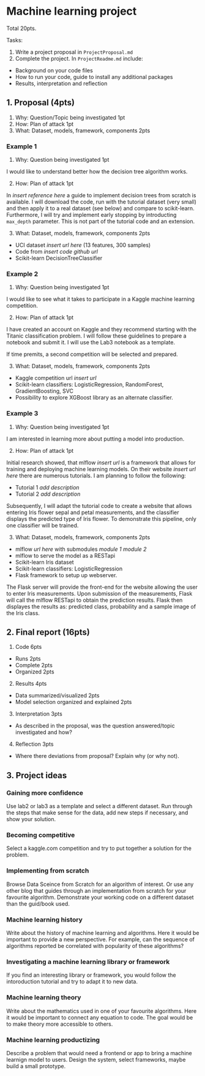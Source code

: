 # Machine learning project

Total 20pts.

Tasks:
1. Write a project proposal in `ProjectProposal.md`
2. Complete the project. In `ProjectReadme.md` include:
  - Background on your code files
  - How to run your code, guide to install any additional packages
  - Results, interpretation and reflection

## 1. Proposal (4pts)
1. Why: Question/Topic being investigated 1pt
2. How: Plan of attack 1pt
3. What: Dataset, models, framework, components 2pts

### Example 1
1. Why: Question being investigated 1pt  

I would like to understand better how the decision tree algorithm works.

2. How: Plan of attack 1pt

In *insert reference here* a guide to implement decision trees from scratch is available. I will download the code, run with the tutorial dataset (very small) and then apply it to a real dataset (see below) and compare to scikit-learn. Furthermore, I will try and implement early stopping by introducting `max_depth` parameter. This is not part of the tutorial code and an extension.

3. What: Dataset, models, framework, components 2pts

- UCI dataset *insert url here* (13 features, 300 samples)
- Code from *insert code github url*
- Scikit-learn DecisionTreeClassifier

### Example 2
1. Why: Question being investigated 1pt

I would like to see what it takes to participate in a Kaggle machine learning competition.

2. How: Plan of attack 1pt

I have created an account on Kaggle and they recommend starting with the Titanic classification problem. I will follow these guidelines to prepare a notebook and submit it. I will use the Lab3 notebook as a template.

If time premits, a second competition will be selected and prepared.

3. What: Dataset, models, framework, components 2pts

- Kaggle competition url *insert url*
- Scikit-learn classifiers: LogisticRegression, RandomForest, GradientBoosting, SVC
- Possibility to explore XGBoost library as an alternate classifier.

### Example 3
1. Why: Question being investigated 1pt

I am interested in learning more about putting a model into production.

2. How: Plan of attack 1pt

Initial research showed, that mlflow *insert url* is a framework that allows for training and deploying machine learning models. On their website *insert url here* there are numerous tutorials. I am planning to follow the following:
- Tutorial 1 *add description*
- Tutorial 2 *add description*

Subsequently, I will adapt the tutorial code to create a website that allows entering Iris flower sepal and petal measurements, and the classifier displays the predicted type of Iris flower. To demonstrate this pipeline, only one classifier will be trained.

3. What: Dataset, models, framework, components 2pts

- mlflow *url here* with submodules *module 1* *module 2*
- mlflow to serve the model as a RESTapi
- Scikit-learn Iris dataset
- Scikit-learn classifiers: LogisticRegression
- Flask framework to setup up webserver.

The Flask server will provide the front-end for the website allowing the user to enter Iris measurements. Upon submission of the measurements, Flask will call the mlflow RESTapi to obtain the prediction results. Flask then displayes the results as: predicted class, probability and a sample image of the Iris class.



## 2. Final report (16pts)
1. Code 6pts
  - Runs 2pts
  - Complete 2pts
  - Organized 2pts
2. Results 4pts
  - Data summarized/visualized 2pts
  - Model selection organized and explained 2pts
3. Interpretation 3pts
  - As described in the proposal, was the question answered/topic investigated and how?
4. Reflection 3pts
  - Where there deviations from proposal? Explain why (or why not).


## 3. Project ideas

### Gaining more confidence
Use lab2 or lab3 as a template and select a different dataset. Run through the steps that make sense for the data, add new steps if necessary, and show your solution.

### Becoming competitive
Select a kaggle.com competition and try to put together a solution for the problem.

### Implementing from scratch
Browse Data Sceince from Scratch for an algorithm of interest. Or use any other blog that guides through an implementation from scratch for your favourite algorithm. Demonstrate your working code on a different dataset than the guid/book used.

### Machine learning history
Write about the history of machine learning and algorithms. Here it would be important to provide a new perspective. For example, can the sequence of algorithms reported be correlated with popularity of these algorithms?

### Investigating a machine learning library or framework
If you find an interesting library or framework, you would follow the intoroduction tutorial and try to adapt it to new data.

### Machine learning theory
Write about the mathematics used in one of your favourite algorithms. Here it would be important to connect any equation to code. The goal would be to make theory more accessible to others.

### Machine learning productizing
Describe a problem that would need a frontend or app to bring a machine learnign model to users. Design the system, select frameworks, maybe build a small prototype.